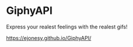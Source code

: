 # GiphyAPI

Express your realest feelings with the realest gifs!

https://ejonesy.github.io/GiphyAPI/
